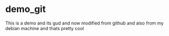 # demo_git
This is a demo and its gud 
and now modified from github
and also from my debian machine
and thats pretty cool
